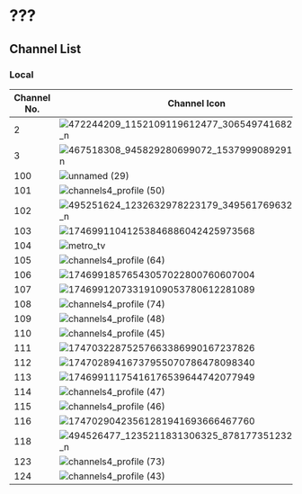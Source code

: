 # ???
## Channel List
### Local
Channel No. | Channel Icon | Channel Name
-- | -- | --
2 | ![472244209_1152109119612477_3065497416827987216_n](https://github.com/user-attachments/assets/45d42c55-ffb9-4510-92ef-c7a77bc21790) | Juice=Juice
3 | ![467518308_945829280699072_1537999089291752184_n](https://github.com/user-attachments/assets/79d8e59e-31b0-4c04-ba68-6610e36ef5f0) | BEYOOOOONDS
100 | ![unnamed (29)](https://github.com/user-attachments/assets/b8f4fb4f-bfbf-4b57-b019-b59a380a3574) | TRANS TV
101 | ![channels4_profile (50)](https://github.com/user-attachments/assets/755ea76e-dca5-4804-b640-fbbf1dae7080) | TRANS 7
102 | ![495251624_1232632978223179_3495617696323745082_n](https://github.com/user-attachments/assets/7f1bae82-20e8-40e1-806a-17ada0d2a442) | Morning Musume
103 | ![17469911041253846886042425973568](https://github.com/user-attachments/assets/8f77a5f0-2aeb-4fd2-9a25-c7f0cbc7e2e0) | TVOne
104 | ![metro_tv](https://github.com/user-attachments/assets/1a3887fa-2057-4ab6-8422-e810df6bcdc8) | Metro TV
105 | ![channels4_profile (64)](https://github.com/user-attachments/assets/bd73e1d9-ff21-4720-b116-93e7ba343786) | MDTV
106 | ![17469918576543057022800760607004](https://github.com/user-attachments/assets/336151aa-be7c-47e4-9ae3-6e72062f0063) | Kompas TV
107 | ![17469912073319109053780612281089](https://github.com/user-attachments/assets/10f9b8cb-2f8d-4c0b-91dd-fa510c6c45a3) | TVRI
108 | ![channels4_profile (74)](https://github.com/user-attachments/assets/5149f5fd-a2b5-4bae-bf4c-ad3f61854c9e) | BTV
109 | ![channels4_profile (48)](https://github.com/user-attachments/assets/63c9e6b6-20bf-4eef-b672-a3a473791f3c) | SCTV
110 | ![channels4_profile (45)](https://github.com/user-attachments/assets/5dcc21df-0de5-49da-97c2-887fef041ce9) | Indosiar
111 | ![17470322875257663386990167237826](https://github.com/user-attachments/assets/17284d1e-c02b-434f-8364-82e01e1be44b) | RYUKENT
112 | ![17470289416737955070786478098340](https://github.com/user-attachments/assets/0ae93fb6-4c36-4d01-8466-d905b842ffd2) | Moji
113 | ![17469911175416176539644742077949](https://github.com/user-attachments/assets/093d584f-8e99-4db7-b493-0b911f50ae52) | ANTV
114 | ![channels4_profile (47)](https://github.com/user-attachments/assets/6eb6a0d7-cbd3-4ef4-9883-0d7862b0451a) | rtv
115 | ![channels4_profile (46)](https://github.com/user-attachments/assets/46eb07a6-0c68-40d9-9aed-b6e97f922303) | Jak TV
116 | ![17470290423561281941693666467760](https://github.com/user-attachments/assets/5b66abd8-9fd4-4c88-8fb0-a262c129d945) | JTV
118 | ![494526477_1235211831306325_8781773512325082807_n](https://github.com/user-attachments/assets/a5dbb0e1-8851-4325-8662-b19a5c0d3b60) | Tsubaki Factory
123 | ![channels4_profile (73)](https://github.com/user-attachments/assets/02cab414-8c33-4ba6-9c60-a8fa3ff589e7) | Berita Satu
124 | ![channels4_profile (43)](https://github.com/user-attachments/assets/350ac60d-a048-45ef-85f6-fc2cb42e085a) | Garuda TV
